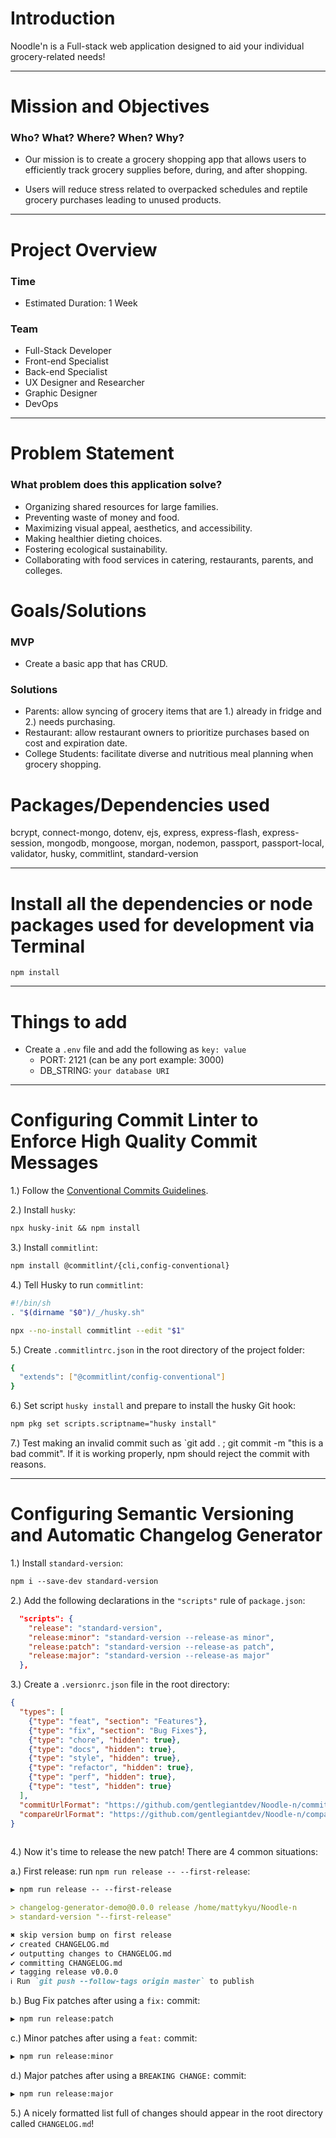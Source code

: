 # Introduction

Noodle'n is a Full-stack web application designed to aid your individual grocery-related needs!

---

# Mission and Objectives
### Who? What? Where? When? Why?

- Our mission is to create a grocery shopping app that allows users to efficiently track grocery supplies before, during, and after shopping.

- Users will reduce stress related to overpacked schedules and reptile grocery purchases leading to unused products.

---

# Project Overview
### Time

- Estimated Duration: 1 Week

### Team

- Full-Stack Developer
- Front-end Specialist
- Back-end Specialist
- UX Designer and Researcher
- Graphic Designer
- DevOps

---

# Problem Statement
### What problem does this application solve?

- Organizing shared resources for large families.
- Preventing waste of money and food.
- Maximizing visual appeal, aesthetics, and accessibility.
- Making healthier dieting choices.
- Fostering ecological sustainability.
- Collaborating with food services in catering, restaurants, parents, and colleges.

# Goals/Solutions
### MVP
- Create a basic app that has CRUD.

### Solutions
- Parents: allow syncing of grocery items that are 1.) already in fridge and 2.) needs purchasing.
- Restaurant: allow restaurant owners to prioritize purchases based on cost and expiration date.
- College Students: facilitate diverse and nutritious meal planning when grocery shopping.

# Packages/Dependencies used 

bcrypt, connect-mongo, dotenv, ejs, express, express-flash, express-session, mongodb, mongoose, morgan, nodemon, passport, passport-local, validator, husky, commitlint, standard-version

---

# Install all the dependencies or node packages used for development via Terminal

`npm install` 

---

# Things to add

- Create a `.env` file and add the following as `key: value` 
  - PORT: 2121 (can be any port example: 3000) 
  - DB_STRING: `your database URI` 

 ---

# Configuring Commit Linter to Enforce High Quality Commit Messages
1.) Follow the [Conventional Commits Guidelines](https://www.conventionalcommits.org/en/v1.0.0/).

2.) Install `husky`:
```md
npx husky-init && npm install
```

3.) Install `commitlint`:
```md
npm install @commitlint/{cli,config-conventional}
```

4.) Tell Husky to run `commitlint`:
```bash
#!/bin/sh
. "$(dirname "$0")/_/husky.sh"

npx --no-install commitlint --edit "$1"
```

5.) Create `.commitlintrc.json` in the root directory of the project folder:
```bash
{
  "extends": ["@commitlint/config-conventional"]
}
```

6.) Set script `husky install` and prepare to install the husky Git hook: 
```md
npm pkg set scripts.scriptname="husky install"
```

7.) Test making an invalid commit such as `git add . ; git commit -m "this is a bad commit". If it is working properly, npm should reject the commit with reasons.

---

# Configuring Semantic Versioning and Automatic Changelog Generator

1.) Install `standard-version`:
```md
npm i --save-dev standard-version
```

2.) Add the following declarations in the `"scripts"` rule of `package.json`:
```json
  "scripts": {
    "release": "standard-version",
    "release:minor": "standard-version --release-as minor",
    "release:patch": "standard-version --release-as patch",
    "release:major": "standard-version --release-as major"
  },
```

3.) Create a `.versionrc.json` file in the root directory:
```json
{
  "types": [
    {"type": "feat", "section": "Features"},
    {"type": "fix", "section": "Bug Fixes"},
    {"type": "chore", "hidden": true},
    {"type": "docs", "hidden": true},
    {"type": "style", "hidden": true},
    {"type": "refactor", "hidden": true},
    {"type": "perf", "hidden": true},
    {"type": "test", "hidden": true}
  ],
  "commitUrlFormat": "https://github.com/gentlegiantdev/Noodle-n/commits/{{hash}}",
  "compareUrlFormat": "https://github.com/gentlegiantdev/Noodle-n/compare/{{previousTag}}...{{currentTag}}"
}
  
```

4.) Now it's time to release the new patch! There are 4 common situations:

a.) First release: run `npm run release -- --first-release`:
```md
▶ npm run release -- --first-release

> changelog-generator-demo@0.0.0 release /home/mattykyu/Noodle-n
> standard-version "--first-release"

✖ skip version bump on first release
✔ created CHANGELOG.md
✔ outputting changes to CHANGELOG.md
✔ committing CHANGELOG.md
✔ tagging release v0.0.0
ℹ Run `git push --follow-tags origin master` to publish
```

b.) Bug Fix patches after using a `fix:` commit:
```md
▶ npm run release:patch
```

c.) Minor patches after using a `feat:` commit:
```md
▶ npm run release:minor
```

d.) Major patches after using a `BREAKING CHANGE:` commit:
```md
▶ npm run release:major
```

5.) A nicely formatted list full of changes should appear in the root directory called `CHANGELOG.md`!